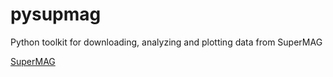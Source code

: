 # pysupmag
Python toolkit for downloading, analyzing and plotting data from SuperMAG

[SuperMAG](http://supermag.jhuapl.edu/)
